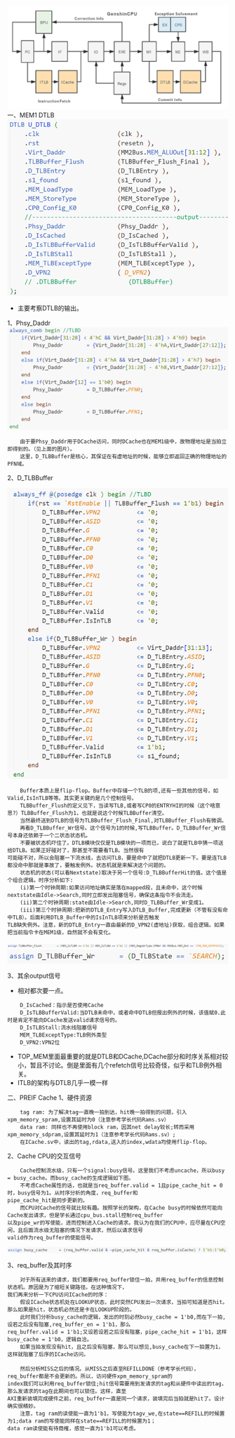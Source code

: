 ![七级流水线结构图.png](图片/七级流水线结构图.png)
一、MEM1 DTLB
![MEM1 DTLB.png](图片/MEM1%20DTLB.png)
- 主要考察DTLB的输出。

1、Phsy_Daddr
![Phsy_Daddr.png](图片/Phsy_Daddr.png)
```
    由于要Phsy_Daddr用于DCache访问，同时DCache也在MEM1级中，故物理地址是当拍立即得到的。（见上面的图片）。
    这里，D_TLBBuffer是核心，其保证在有虚地址的时候，能够立即返回正确的物理地址的PFN域。
```


2、D_TLBBuffer

![D_TLBBuffer.png](图片/D_TLBBuffer.png)
```
    Buffer本质上是flip-flop。Buffer中存储一个TLB的项,还有一些其他的信号，如Valid,IsInTLB等等。其实更关键的是几个控制信号。
    TLBBuffer_Flush的定义见下，当读写TLB,或者写CP0的ENTRYHI的时候（这个啥意思?）TLBBuffer_Flush为1，也就是说这个时候TLBBuffer清空。
    当然最终送到DTLB的信号为TLBBuffer_Flush_Final,对TLBBuffer_Flush有微调。
    再看D_TLBBuffer_Wr信号。这个信号为1的时候,写TLBBuffer。D_TLBBuffer_Wr信号本身还依赖于一个二状态状态机。
    不要被状态机吓住了。DTLB模块仅仅是TLB模块的一项而已，说白了就是TLB中猜一项送给DTLB。如果正好碰对了，那甚至不需要看TLB。当然很有
可能碰不对，所以会阻塞一下流水线，去访问TLB，要是命中了就把DTLB更新一下。要是连TLB都没命中那就是事故了，要触发例外。状态机就是来解决这个问题的。
    状态机的状态(可以看Nextstate)取决于另一个信号:D_TLBBufferHit的值。这个值是个组合逻辑。时序分析如下:
    (i)第一个时钟周期:如果访问地址确实是落在mapped段，且未命中，这个时候nextstate由Idle->Search,同时立即发出阻塞信号，确保这条指令不会流走。
    (ii)第二个时钟周期:state由Idle->Search,同时D_TLBBuffer_Wr变成1。
    (iii)第三个时钟周期:把新的DTLB_Entry写入DTLB_Buffer,完成更新（不管有没有命中TLB）。后面利用DTLB_Buffer中的IsInTLB项来分析是否触发
TLB缺失例外。注意，新的DTLB_Entry一直由最新的D_VPN2(虚地址)获取，组合逻辑。如果把当前指令卡在MEM1级，自然就不会有变化。
```
![TLBBuffer_Flush.png](图片/TLBBuffer_Flush.png)
![D_TLBBuffer_Wr.png](图片/D_TLBBuffer_Wr.png)

3、其余output信号

- 相对都次要一点。
```
    D_IsCached：指示是否使用Cache
    D_IsTLBBufferValid:当DTLB未命中，或者命中DTLB但报出例外的时候，该值赋0.此时是肯定不能向DCache发送valid请求信号的。
    D_IsTLBStall:流水线阻塞信号
    MEM_TLBExceptType:TLB例外类型
    D_VPN2:VPN2位
```

- TOP_MEM里面最重要的就是DTLB和DCache,DCache部分和时序关系相对较小，暂且不讨论。倒是里面有几个refetch信号比较奇怪，似乎和TLB例外相关。
- ITLB的架构与DTLB几乎一模一样

二、PREIF Cache
1、硬件资源
```
    tag ram: 为了解决tag一直晚一拍到达，hit晚一拍得到的问题，引入xpm_memory_spram,设置其延时为0（注意参考学长代码Rams.sv）
    data ram: 同样也不再使用block ram，因其net delay较长;转而采用xpm_memory_sdpram,设置其延时为1（注意参考学长代码Rams.sv）;
    在ICache.sv中，读出的tag,rdata,送入的index,wdata均使用flip-flop。
```

2、Cache CPU的交互信号
```
    Cache控制流水级，只有一个signal:busy信号。这里我们不考虑uncache，所以busy = busy_cache。而busy_cache的生成逻辑如下图。
    不考虑Cache属性的话，也就是当req_buffer.valid = 1且pipe_cache_hit = 0时，busy信号为1。从时序分析的角度，req_buffer和
pipe_cache_hit是同步更新的。
    而CPU对Cache的信号就比较有趣。按照学长的架构，在Cache busy的时候依然可能向Cache发出请求，但是学长通过cpu_bus.stall控制req_buffer
以及pipe_wr的写使能，进而控制进入Cache的请求。我认为在我们的CPU中，应尽量在CPU空闲，且后面流水级无阻塞的情况下发请求，然后以请求信号
valid作为req_buffer的使能信号。
```
![busy_cache.png](图片/busy_cache.png)

3、req_buffer及其时序
```
    对于所有送来的请求，我们都要用req_buffer锁住一拍，并用req_buffer的信息控制状态机。原因是为了缩短关键路径。在这种情况下，
我们再来分析一下CPU访问ICache的时序：
    假设ICache状态机处在LOOKUP状态，此时突然CPU发出一次请求，当拍可知道是否hit。那么如果是hit，状态机必然还是卡在LOOKUP阶段的。
    此时我们分析busy_cache的逻辑，发出的时刻必然busy_cache = 1'b0,而在下一拍,设若之后没有阻塞,req_buffer_en = 1'b1，那么
req_buffer.valid = 1'b1;又设若设若之后没有阻塞，pipe_cache_hit = 1'b1，这样busy_cache = 1'b0，逻辑自洽。
    如果当拍发现没有hit，且之后没有阻塞，那么可以想见,busy_cache在下一拍置为1，这样就阻塞了后序的ICache访问。
    
    然后分析MISS之后的情况。从MISS之后直至REFILLDONE（参考学长代码），req_buffer都是不会更新的。所以，访问硬件xpm_memory_spram的
index我们可以利用req_buffer锁住;hit信号需要用到发请求的tag和从硬件中读出的tag，那么发请求的tag在此期间也可以锁住。这样，直至
AXI重新装填完成硬件之前，req_buffer一直是同一个请求，装填完后当拍就是hit了。设计确实很精妙。
    注意，tag ram的读使能一直为1'b1，写使能为tagv_we,在state==REFILL的时候置为1;data ram的写使能同样在state==REFILL的时候置为1；
data ram读使能有待商榷，感觉一直为1'b1可以考虑。
```